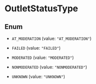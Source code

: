 

# OutletStatusType

## Enum


* `AT_MODERATION` (value: `"AT_MODERATION"`)

* `FAILED` (value: `"FAILED"`)

* `MODERATED` (value: `"MODERATED"`)

* `NONMODERATED` (value: `"NONMODERATED"`)

* `UNKNOWN` (value: `"UNKNOWN"`)



